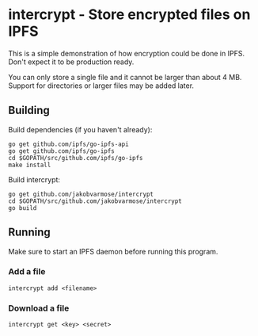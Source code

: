 # intercrypt - Store encrypted files on IPFS

This is a simple demonstration of how encryption could be done in IPFS. Don't
expect it to be production ready.

You can only store a single file and it cannot be larger than about 4 MB.
Support for directories or larger files may be added later.

## Building

Build dependencies (if you haven't already):
```
go get github.com/ipfs/go-ipfs-api
go get github.com/ipfs/go-ipfs
cd $GOPATH/src/github.com/ipfs/go-ipfs
make install
```

Build intercrypt:
```
go get github.com/jakobvarmose/intercrypt
cd $GOPATH/src/github.com/jakobvarmose/intercrypt
go build
```

## Running

Make sure to start an IPFS daemon before running this program.

### Add a file
```
intercrypt add <filename>
```

### Download a file
```
intercrypt get <key> <secret>
```
